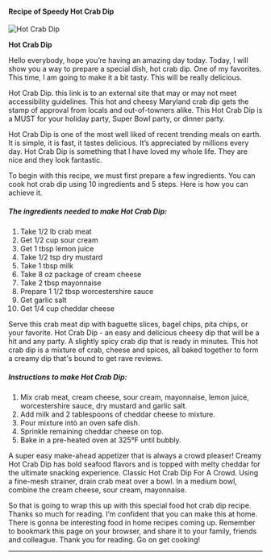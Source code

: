             

#### Recipe of Speedy Hot Crab Dip

![Hot Crab Dip](https://img-global.cpcdn.com/recipes/6193621895217152/751x532cq70/hot-crab-dip-recipe-main-photo.jpg)

**Hot Crab Dip**

Hello everybody, hope you’re having an amazing day today. Today, I will show you a way to prepare a special dish, hot crab dip. One of my favorites. This time, I am going to make it a bit tasty. This will be really delicious.

Hot Crab Dip. this link is to an external site that may or may not meet accessibility guidelines. This hot and cheesy Maryland crab dip gets the stamp of approval from locals and out-of-towners alike. This Hot Crab Dip is a MUST for your holiday party, Super Bowl party, or dinner party.

Hot Crab Dip is one of the most well liked of recent trending meals on earth. It is simple, it is fast, it tastes delicious. It’s appreciated by millions every day. Hot Crab Dip is something that I have loved my whole life. They are nice and they look fantastic.

To begin with this recipe, we must first prepare a few ingredients. You can cook hot crab dip using 10 ingredients and 5 steps. Here is how you can achieve it.

##### The ingredients needed to make Hot Crab Dip:

1.  Take 1/2 lb crab meat
2.  Get 1/2 cup sour cream
3.  Get 1 tbsp lemon juice
4.  Take 1/2 tsp dry mustard
5.  Take 1 tbsp milk
6.  Take 8 oz package of cream cheese
7.  Take 2 tbsp mayonnaise
8.  Prepare 1 1/2 tbsp worcestershire sauce
9.  Get garlic salt
10.  Get 1/4 cup cheddar cheese

Serve this crab meat dip with baguette slices, bagel chips, pita chips, or your favorite. Hot Crab Dip - an easy and delicious cheesy dip that will be a hit and any party. A slightly spicy crab dip that is ready in minutes. This hot crab dip is a mixture of crab, cheese and spices, all baked together to form a creamy dip that's bound to get rave reviews.

##### Instructions to make Hot Crab Dip:

1.  Mix crab meat, cream cheese, sour cream, mayonnaise, lemon juice, worcestershire sauce, dry mustard and garlic salt.
2.  Add milk and 2 tablespoons of cheddar cheese to mixture.
3.  Pour mixture intò an oven safe dish.
4.  Sprinkle remaining cheddar cheese on top.
5.  Bake in a pre-heated oven at 325°F until bubbly.

A super easy make-ahead appetizer that is always a crowd pleaser! Creamy Hot Crab Dip has bold seafood flavors and is topped with melty cheddar for the ultimate snacking experience. Classic Hot Crab Dip For A Crowd. Using a fine-mesh strainer, drain crab meat over a bowl. In a medium bowl, combine the cream cheese, sour cream, mayonnaise.

So that is going to wrap this up with this special food hot crab dip recipe. Thanks so much for reading. I’m confident that you can make this at home. There is gonna be interesting food in home recipes coming up. Remember to bookmark this page on your browser, and share it to your family, friends and colleague. Thank you for reading. Go on get cooking!

* * *